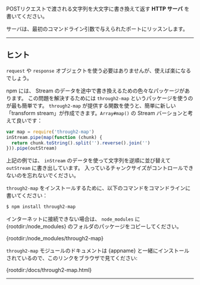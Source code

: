 POSTリクエストで渡される文字列を大文字に書き換えて返す **HTTP サーバ** を書いてください。

サーバは、最初のコマンドライン引数で与えられたポートにリッスンします。

----------------------------------------------------------------------
## ヒント

`request` や `response` オブジェクトを使う必要はありませんが、使えば楽になるでしょう。

npm には、 Stream のデータを途中で書き換えるための色々なパッケージがあります。
この問題を解決するためには `through2-map` というパッケージを使うのが最も簡単です。
`through2-map` が提供する関数を使うと、簡単に新しい「transform stream」が作成できます。`Array#map()` の Stream バーションと考えて良いです：

```js
var map = require('through2-map')
inStream.pipe(map(function (chunk) {
  return chunk.toString().split('').reverse().join('')
})).pipe(outStream)
```

上記の例では、 `inStream` のデータを使って文字列を逆順に並び替えて `outStream` に書き出しています。
入っているチャンクサイズがコントロールできないのを忘れないでください。

`through2-map` をインストールするために、以下のコマンドをコマンドラインに書いてください：

```sh
$ npm install through2-map
```

インターネットに接続できない場合は、 `node_modules` に {rootdir:/node_modules} のフォルダのパッケージをコピーしてください。

  {rootdir:/node_modules/through2-map}

`through2-map` モジュールのドキュメントは {appname} と一緒にインストールされているので、このリンクをブラウザで見てください:

  {rootdir:/docs/through2-map.html}

----------------------------------------------------------------------
